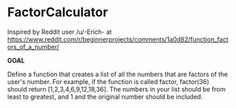 # FactorCalculator

Inspired by Reddit user /u/-Erich- at https://www.reddit.com/r/beginnerprojects/comments/1a0d82/function_factors_of_a_number/

<b>GOAL</b>

Define a function that creates a list of all the numbers that are factors of the user's number. 
For example, if the function is called factor, factor(36) should return [1,2,3,4,6,9,12,18,36]. 
The numbers in your list should be from least to greatest, and 1 and the original number should be included.
